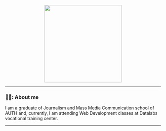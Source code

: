 <div align="center">
  <img src="https://i.giphy.com/media/v1.Y2lkPTc5MGI3NjExN2NnbnI2dG5raTVzbW81dGRpcmZrcnhiYXJud2gybnRxdno4Nm1yYiZlcD12MV9pbnRlcm5hbF9naWZfYnlfaWQmY3Q9Zw/qgQUggAC3Pfv687qPC/giphy.gif" width="250" />
</div>

---
### 👩‍💻: About me
I am a graduate of Journalism and Mass Media Communication school of AUTH and, currently, I am attending Web Development classes at Datalabs vocational training center.
___

